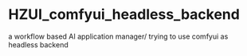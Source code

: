 # HZUI_comfyui_headless_backend
a workflow based AI application manager/ trying to use comfyui as headless backend
